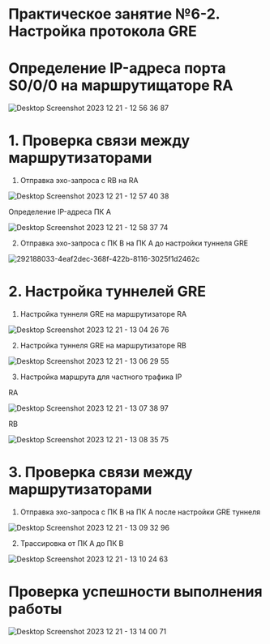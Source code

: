 # Практическое занятие №6-2. Настройка протокола GRE

# Определение IP-адреса порта S0/0/0 на маршрутищаторе RA

 ![Desktop Screenshot 2023 12 21 - 12 56 36 87](https://github.com/hipster-x/PR-6-2/assets/145153023/ed66a1a7-853a-4b67-8067-8f2afb89e0e0)

# 1. Проверка связи между маршрутизаторами

 1. Отправка эхо-запроса с RB на RA

 ![Desktop Screenshot 2023 12 21 - 12 57 40 38](https://github.com/hipster-x/PR-6-2/assets/145153023/ed2d8e40-a916-4606-9a54-f33a6f36810c)

 Определение IP-адреса ПК А

 ![Desktop Screenshot 2023 12 21 - 12 58 37 74](https://github.com/hipster-x/PR-6-2/assets/145153023/f6952e40-3400-4d92-a5fc-019bb691de00)

 2. Отправка эхо-запроса с ПК B на ПК А до настройки туннеля GRE

 ![292188033-4eaf2dec-368f-422b-8116-3025f1d2462c](https://github.com/hipster-x/PR-6-2/assets/145153023/f8ef1499-aeca-4412-9b2f-8bf4fa74606d)


# 2. Настройка туннелей GRE

 1. Настройка туннеля GRE на маршрутизаторе RA
  
 ![Desktop Screenshot 2023 12 21 - 13 04 26 76](https://github.com/hipster-x/PR-6-2/assets/145153023/9328a291-542c-42da-9b76-6b9d02e75d91)

  2. Настройка туннеля GRE на маршрутизаторе RB

  ![Desktop Screenshot 2023 12 21 - 13 06 29 55](https://github.com/hipster-x/PR-6-2/assets/145153023/2d7da268-8bc8-456e-be27-b356a2c30b9e)

   3. Настройка маршрута для частного трафика IP

  RA 

 ![Desktop Screenshot 2023 12 21 - 13 07 38 97](https://github.com/hipster-x/PR-6-2/assets/145153023/6448be9c-9807-4462-8db3-f89699f92a36)

 RB

  ![Desktop Screenshot 2023 12 21 - 13 08 35 75](https://github.com/hipster-x/PR-6-2/assets/145153023/7a4397bb-d134-4b3d-a38f-e370e93c5f62)

# 3. Проверка связи между маршрутизаторами

 1. Отправка эхо-запроса с ПК B на ПК А после настройки GRE туннеля
  
 ![Desktop Screenshot 2023 12 21 - 13 09 32 96](https://github.com/hipster-x/PR-6-2/assets/145153023/ff49cada-8cd1-4981-b4ed-7860f2cebdd2)

 2. Трассировка от ПК А до ПК В

 ![Desktop Screenshot 2023 12 21 - 13 10 24 63](https://github.com/hipster-x/PR-6-2/assets/145153023/0d99468a-0d67-4b6f-a89d-650384d432f2)

# Проверка успешности выполнения работы 

 ![Desktop Screenshot 2023 12 21 - 13 14 00 71](https://github.com/hipster-x/PR-6-2/assets/145153023/2d010145-bd29-47a4-914c-51fed22c3adf)

 


